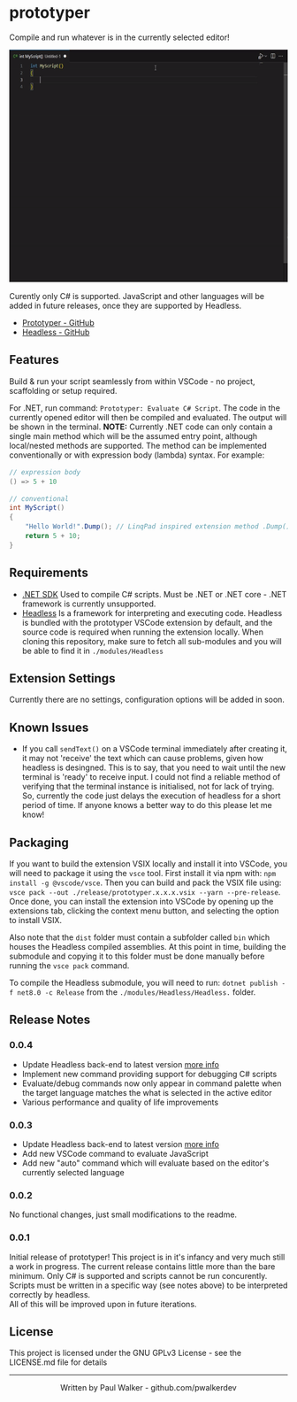 # prototyper

Compile and run whatever is in the currently selected editor!

[<img src="src/images/conventional-example.gif" width="600" height="420" alt="Prototyper Demo" />](src/images/conventional-example.gif)

Curently only C# is supported. JavaScript and other languages will be added in future releases, once they are supported by Headless.

- [Prototyper - GitHub](https://github.com/pwalkerdev/prototyper)
- [Headless - GitHub](https://github.com/pwalkerdev/Headless)

## Features

Build & run your script seamlessly from within VSCode - no project, scaffolding or setup required.

For .NET, run command: `Prototyper: Evaluate C# Script`. The code in the currently opened editor will then be compiled and evaluated. The output will be shown in the terminal.
**NOTE:** Currently .NET code can only contain a single main method which will be the assumed entry point, although local/nested methods are supported. The method can be implemented conventionally or with expression body (lambda) syntax. For example:

```csharp
// expression body
() => 5 + 10
```

```csharp
// conventional
int MyScript()
{
    "Hello World!".Dump(); // LinqPad inspired extension method .Dump() can be invoked to get output from a unit of work
    return 5 + 10;
}
```

## Requirements

- [.NET SDK](https://dotnet.microsoft.com/en-us/download/dotnet) Used to compile C# scripts. Must be .NET or .NET core - .NET framework is currently unsupported.
- [Headless](https://github.com/pwalkerdev/Headless) Is a framework for interpreting and executing code. Headless is bundled with the prototyper VSCode extension by default, and the source code is required when running the extension locally. When cloning this repository, make sure to fetch all sub-modules and you will be able to find it in `./modules/Headless`

## Extension Settings

Currently there are no settings, configuration options will be added in soon.

## Known Issues

- If you call `sendText()` on a VSCode terminal immediately after creating it, it may not 'receive' the text which can cause problems, given how headless is desingned. This is to say, that you need to wait until the new terminal is 'ready' to receive input. I could not find a reliable method of verifying that the terminal instance is initialised, not for lack of trying. So, currently the code just delays the execution of headless for a short period of time. If anyone knows a better way to do this please let me know!

## Packaging

If you want to build the extension VSIX locally and install it into VSCode, you will need to package it using the `vsce` tool. First install it via npm with: `npm install -g @vscode/vsce`. Then you can build and pack the VSIX file using: `vsce pack --out ./release/prototyper.x.x.x.vsix --yarn --pre-release`. Once done, you can install the extension into VSCode by opening up the extensions tab, clicking the context menu button, and selecting the option to install VSIX.

Also note that the `dist` folder must contain a subfolder called `bin` which houses the Headless compiled assemblies. At this point in time, building the submodule and copying it to this folder must be done manually before running the `vsce pack` command.

To compile the Headless submodule, you will need to run: `dotnet publish -f net8.0 -c Release` from the `./modules/Headless/Headless.` folder.

## Release Notes

### 0.0.4

- Update Headless back-end to latest version [more info](https://github.com/pwalkerdev/Headless/pull/4)
- Implement new command providing support for debugging C# scripts
- Evaluate/debug commands now only appear in command palette when the target language matches the what is selected in the active editor
- Various performance and quality of life improvements

### 0.0.3

- Update Headless back-end to latest version [more info](https://github.com/pwalkerdev/Headless/pull/2)
- Add new VSCode command to evaluate JavaScript
- Add new "auto" command which will evaluate based on the editor's currently selected language

### 0.0.2

No functional changes, just small modifications to the readme.

### 0.0.1

Initial release of prototyper! This project is in it's infancy and very much still a work in progress. The current release contains little more than the bare minimum. Only C# is supported and scripts cannot be run concurently. Scripts must be written in a specific way (see notes above) to be interpreted correctly by headless.  
All of this will be improved upon in future iterations.

## License

This project is licensed under the GNU GPLv3 License - see the LICENSE.md file for details

---
  
<p align="center">
  Written by Paul Walker - github.com/pwalkerdev
</p>
